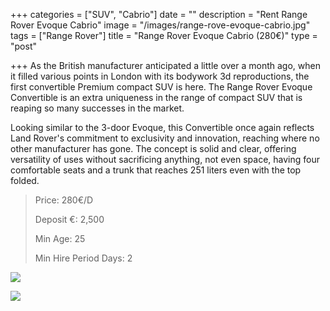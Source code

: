 +++
categories = ["SUV", "Cabrio"]
date = ""
description = "Rent Range Rover Evoque Cabrio"
image = "/images/range-rove-evoque-cabrio.jpg"
tags = ["Range Rover"]
title = "Range Rover Evoque Cabrio (280€)"
type = "post"

+++
As the British manufacturer anticipated a little over a month ago, when it filled various points in London with its bodywork 3d reproductions, the first convertible Premium compact SUV is here. The Range Rover Evoque Convertible is an extra uniqueness in the range of compact SUV that is reaping so many successes in the market.

Looking similar to the 3-door Evoque, this Convertible once again reflects Land Rover's commitment to exclusivity and innovation, reaching where no other manufacturer has gone. The concept is solid and clear, offering versatility of uses without sacrificing anything, not even space, having four comfortable seats and a trunk that reaches 251 liters even with the top folded.

> Price: 280€/D
>
> Deposit €: 2,500
>
> Min Age: 25
>
> Min Hire Period Days: 2

![](/images/evoque-cabrio.jpg)

[![](/images/boton.png)](https://supercarmarbella.com/contact/ "Book")